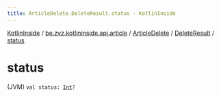```yaml
---
title: ArticleDelete.DeleteResult.status - KotlinInside
---
```


[KotlinInside](../../../index.html) / [be.zvz.kotlininside.api.article](../../index.html) / [ArticleDelete](../index.html) / [DeleteResult](index.html) / [status](./status.html)

# status

(JVM) `val status: `[`Int`](https://kotlinlang.org/api/latest/jvm/stdlib/kotlin/-int/index.html)`?`